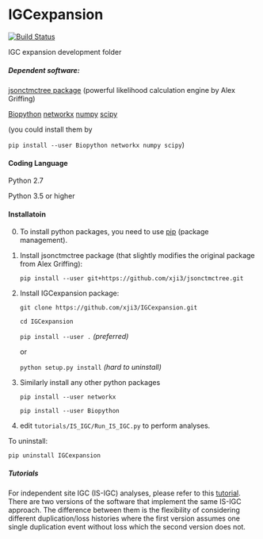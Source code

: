 # IGCexpansion
[![Build Status](https://travis-ci.com/xji3/IGCexpansion.svg?branch=master)](https://travis-ci.com/xji3/IGCexpansion)

IGC expansion development folder

##### Dependent software: 

[jsonctmctree package](http://jsonctmctree.readthedocs.org/en/latest/) (powerful likelihood  calculation 
engine by Alex Griffing)

[Biopython](http://biopython.org/wiki/Biopython)
[networkx](https://networkx.github.io/)
[numpy](https://numpy.org/)
[scipy](https://www.scipy.org/)

(you could install them by

`
pip install --user Biopython networkx numpy scipy
`)


#### Coding Language
Python 2.7

Python 3.5 or higher

#### Installatoin

0. To install python packages, you need to use [pip](https://pip.pypa.io/en/stable/installing/) (package management). 

1. Install jsonctmctree package (that slightly modifies the original package from Alex Griffing):
	
	`
	pip install --user git+https://github.com/xji3/jsonctmctree.git
	`

2. Install IGCexpansion package:
	
	`
	git clone https://github.com/xji3/IGCexpansion.git
	`
	
	`
	cd IGCexpansion
	`
	
	`
	pip install --user .
	`  _(preferred)_
	
	or
	
	`
	python setup.py install
	` _(hard to uninstall)_  


3. Similarly install any other python packages
	
	`
	pip install --user networkx
	`
	
	`
	pip install --user Biopython
	`


4. edit `tutorials/IS_IGC/Run_IS_IGC.py` to perform analyses.


To uninstall:
	
	pip uninstall IGCexpansion


##### Tutorials

For independent site IGC (IS-IGC) analyses, please refer to this [tutorial](tutorials/IndependentSiteTutorial.md).  
There are two versions of the software that implement the same IS-IGC approach.  The difference between them is the flexibility of considering different duplication/loss histories where the first version assumes one single duplication event without loss which the second version does not.